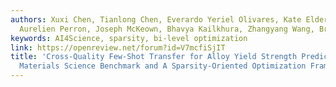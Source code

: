 ```yaml
---
authors: Xuxi Chen, Tianlong Chen, Everardo Yeriel Olivares, Kate Elder, Scott McCall,
  Aurelien Perron, Joseph McKeown, Bhavya Kailkhura, Zhangyang Wang, Brian Gallagher
keywords: AI4Science, sparsity, bi-level optimization
link: https://openreview.net/forum?id=V7mcfiSjIT
title: 'Cross-Quality Few-Shot Transfer for Alloy Yield Strength Prediction: A New
  Materials Science Benchmark and A Sparsity-Oriented Optimization Framework'
---
```

